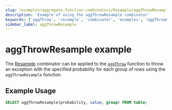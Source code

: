 ```yaml
---
slug: /examples/aggregate-function-combinators/Resample/aggThrowResample
description: 'Example of using the aggThrowResample combinator'
keywords: ['aggThrow', 'resample', 'combinator', 'examples', 'aggThrowResample']
sidebar_label: aggThrowResample
---
```


# aggThrowResample example

The [Resample](/sql-reference/aggregate-functions/combinators#-resample) combinator can be applied to the [`aggThrow`](/sql-reference/aggregate-functions/reference/aggthrow) function to throw an exception with the specified probability for each group of rows using the `aggThrowResample` function.

## Example Usage

```sql
SELECT aggThrowResample(probability, value, group) FROM table;
``` 